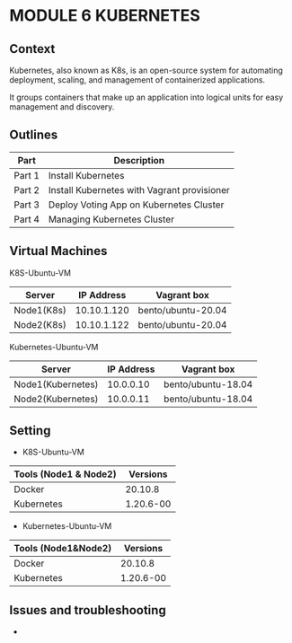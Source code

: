 # MODULE 6 KUBERNETES

## Context

Kubernetes, also known as K8s, is an open-source system for automating deployment, scaling, and management of containerized applications. 

It groups containers that make up an application into logical units for easy management and discovery.



## Outlines

Part      | Description
----------|-------
Part 1    | Install Kubernetes
Part 2    | Install Kubernetes with Vagrant provisioner
Part 3    | Deploy Voting App on Kubernetes Cluster
Part 4    | Managing Kubernetes Cluster




## Virtual Machines

K8S-Ubuntu-VM

Server        | IP Address      |  Vagrant box
--------------|-----------------|---------------
Node1(K8s)    | 10.10.1.120     | bento/ubuntu-20.04
Node2(K8s)    | 10.10.1.122     | bento/ubuntu-20.04

Kubernetes-Ubuntu-VM

Server               | IP Address   |  Vagrant box
---------------------|--------------|---------------
Node1(Kubernetes)    | 10.0.0.10    | bento/ubuntu-18.04
Node2(Kubernetes)    | 10.0.0.11    | bento/ubuntu-18.04

## Setting

- K8S-Ubuntu-VM

Tools (Node1 & Node2)     | Versions
--------------------------|-------
Docker                    | 20.10.8
Kubernetes                | 1.20.6-00


- Kubernetes-Ubuntu-VM

Tools (Node1&Node2)       | Versions
--------------------------|-------
Docker                    | 20.10.8
Kubernetes                | 1.20.6-00


## Issues and troubleshooting

- 
